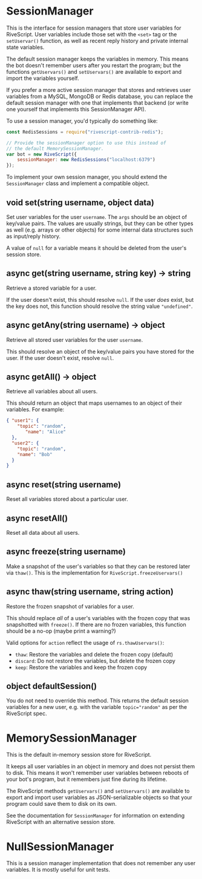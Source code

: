 # SessionManager

This is the interface for session managers that store user variables for
RiveScript. User variables include those set with the `<set>` tag or the
`setUservar()` function, as well as recent reply history and private internal
state variables.

The default session manager keeps the variables in memory. This means the bot
doesn't remember users after you restart the program; but the functions
`getUservars()` and `setUservars()` are available to export and import the
variables yourself.

If you prefer a more active session manager that stores and retrieves user
variables from a MySQL, MongoDB or Redis database, you can replace the default
session manager with one that implements that backend (or write one yourself
that implements this SessionManager API).

To use a session manager, you'd typically do something like:

```javascript
const RedisSessions = require("rivescript-contrib-redis");

// Provide the sessionManager option to use this instead of
// the default MemorySessionManager.
var bot = new RiveScript({
	sessionManager: new RedisSessions("localhost:6379")
});
```

To implement your own session manager, you should extend the
`SessionManager` class and implement a compatible object.

## void set(string username, object data)

Set user variables for the user `username`. The `args` should be an object
of key/value pairs. The values are usually strings, but they can be other
types as well (e.g. arrays or other objects) for some internal data
structures such as input/reply history.

A value of `null` for a variable means it should be deleted from the
user's session store.

## async get(string username, string key) -> string

Retrieve a stored variable for a user.

If the user doesn't exist, this should resolve `null`. If the user *does*
exist, but the key does not, this function should resolve the
string value `"undefined"`.

## async getAny(string username) -> object

Retrieve all stored user variables for the user `username`.

This should resolve an object of the key/value pairs you have stored for
the user. If the user doesn't exist, resolve `null`.

## async getAll() -> object

Retrieve all variables about all users.

This should return an object that maps usernames to an object of their
variables. For example:

```json
{ "user1": {
    "topic": "random",
       "name": "Alice"
  },
  "user2": {
    "topic": "random",
    "name": "Bob"
  }
}
```

## async reset(string username)

Reset all variables stored about a particular user.

## async resetAll()

Reset all data about all users.

## async freeze(string username)

Make a snapshot of the user's variables so that they can be restored
later via `thaw()`. This is the implementation for
`RiveScript.freezeUservars()`

## async thaw(string username, string action)

Restore the frozen snapshot of variables for a user.

This should replace _all_ of a user's variables with the frozen copy
that was snapshotted with `freeze()`. If there are no frozen variables,
this function should be a no-op (maybe print a warning?)

Valid options for `action` reflect the usage of `rs.thawUservars()`:

* `thaw`: Restore the variables and delete the frozen copy (default)
* `discard`: Do not restore the variables, but delete the frozen copy
* `keep`: Restore the variables and keep the frozen copy

## object defaultSession()

You do not need to override this method. This returns the default session
variables for a new user, e.g. with the variable `topic="random"` as per
the RiveScript spec.

# MemorySessionManager

This is the default in-memory session store for RiveScript.

It keeps all user variables in an object in memory and does not persist them
to disk. This means it won't remember user variables between reboots of your
bot's program, but it remembers just fine during its lifetime.

The RiveScript methods `getUservars()` and `setUservars()` are available to
export and import user variables as JSON-serializable objects so that your
program could save them to disk on its own.

See the documentation for `SessionManager` for information on extending
RiveScript with an alternative session store.

# NullSessionManager

This is a session manager implementation that does not remember any user
variables. It is mostly useful for unit tests.
